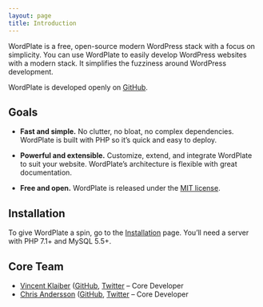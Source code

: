 ```yaml
---
layout: page
title: Introduction
---
```


WordPlate is a free, open-source modern WordPress stack with a focus on simplicity. You can use WordPlate to easily develop WordPress websites with a modern stack. It simplifies the fuzziness around WordPress development.

WordPlate is developed openly on [GitHub](https://github.com/wordplate/wordplate).

## Goals

- **Fast and simple.** No clutter, no bloat, no complex dependencies. WordPlate is built with PHP so it’s quick and easy to deploy.

- **Powerful and extensible.** Customize, extend, and integrate WordPlate to suit your website. WordPlate’s architecture is flexible with great documentation.

- **Free and open.** WordPlate is released under the [MIT license](https://github.com/wordplate/wordplate/blob/master/LICENSE).

## Installation

To give WordPlate a spin, go to the [Installation](docs/installation) page. You’ll need a server with PHP 7.1+ and MySQL 5.5+.

## Core Team

- [Vincent Klaiber](https://vinkla.com) ([GitHub](http://github.com/vinkla), [Twitter](https://twitter.com/vinkla) – Core Developer
- [Chris Andersson](https://puredazzle.se) ([GitHub](https://github.com/puredazzle), [Twitter](https://twitter.com/puredazzle) – Core Developer
